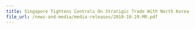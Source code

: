 ```yaml
---
title: Singapore Tightens Controls On Stratigic Trade With North Korea And Iran
file_url: /news-and-media/media-releases/2010-10-29-MR.pdf
---
```

